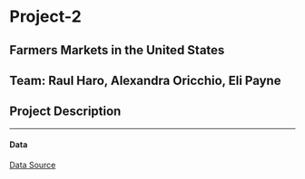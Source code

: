 # Project-2
## Farmers Markets in the United States 
**Team:** Raul Haro, Alexandra Oricchio, Eli Payne
---
## Project Description
---
#### Data
[Data Source](https://catalog.data.gov/dataset/farmers-markets-geographic-data)
